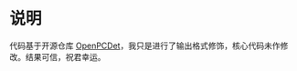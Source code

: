 # 说明
代码基于开源仓库 [OpenPCDet](https://github.com/open-mmlab/OpenPCDet/tree/master/pcdet/datasets/kitti/kitti_object_eval_python)，我只是进行了输出格式修饰，核心代码未作修改。结果可信，祝君幸运。
